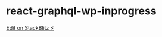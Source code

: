 # react-graphql-wp-inprogress

[Edit on StackBlitz ⚡️](https://stackblitz.com/edit/react-graphql-wp-inprogress)